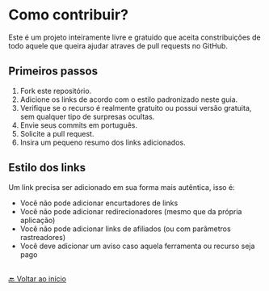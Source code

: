 # Como contribuir?
Este é um projeto inteiramente livre e gratuido que aceita constribuições de todo aquele que queira ajudar atraves de pull requests no GitHub.

## Primeiros passos
1. Fork este repositório.
2. Adicione os links de acordo com o estilo padronizado neste guia.
3. Verifique se o recurso é realmente gratuito ou possui versão gratuita, sem qualquer tipo de surpresas ocultas.
4. Envie seus commits em português.
5. Solicite a pull request.
6. Insira um pequeno resumo dos links adicionados.

## Estilo dos links

Um link precisa ser adicionado em sua forma mais autêntica, isso é:

- Você não pode adicionar encurtadores de links
- Você não pode adicionar redirecionadores (mesmo que da própria aplicação)
- Você não pode adicionar links de afiliados (ou com parâmetros rastreadores)
- Você deve adicionar um aviso caso aquela ferramenta ou recurso seja pago

<br>[🔙 Voltar ao início](../../README.md)<br>

